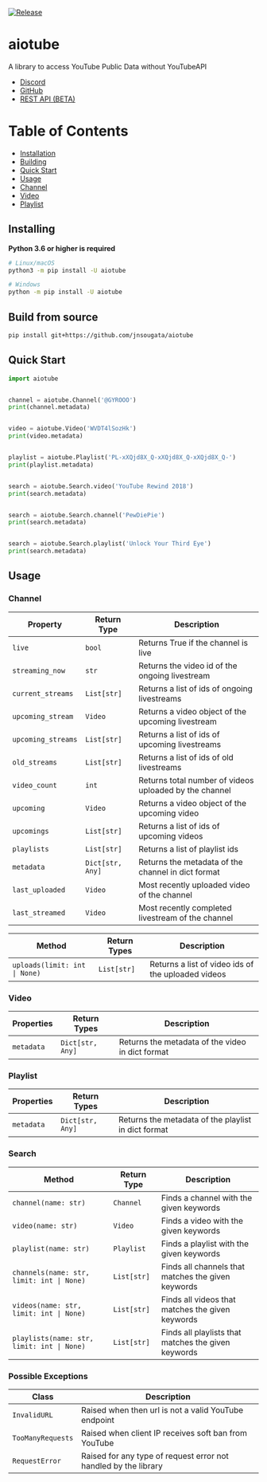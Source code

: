 [![Release](https://github.com/jnsougata/aiotube/actions/workflows/publish.yml/badge.svg)](https://github.com/jnsougata/aiotube/actions/workflows/publish.yml)

# aiotube

A library to access YouTube Public Data without YouTubeAPI

-   [Discord](https://discord.gg/YAFGAaMrTC)
-   [GitHub](https://github.com/jnsougata/aiotube)
-   [REST API (BETA)](https://aiotube.deta.dev/)

# Table of Contents

-   [Installation](#installing)
-   [Building](#build-from-source)
-   [Quick Start](#quick-start)
-   [Usage](#usage)
-   [Channel](#channel)
-   [Video](#video)
-   [Playlist](#playlist)

## Installing

**Python 3.6 or higher is required**

``` sh
# Linux/macOS
python3 -m pip install -U aiotube
```

``` sh
# Windows
python -m pip install -U aiotube
```

## Build from source

``` sh
pip install git+https://github.com/jnsougata/aiotube
```

## Quick Start

``` py
import aiotube


channel = aiotube.Channel('@GYROOO')
print(channel.metadata)


video = aiotube.Video('WVDT4lSozHk')
print(video.metadata)


playlist = aiotube.Playlist('PL-xXQjd8X_Q-xXQjd8X_Q-xXQjd8X_Q-')
print(playlist.metadata)


search = aiotube.Search.video('YouTube Rewind 2018')
print(search.metadata)


search = aiotube.Search.channel('PewDiePie')
print(search.metadata)


search = aiotube.Search.playlist('Unlock Your Third Eye')
print(search.metadata)
```

## Usage

### Channel

| Property          | Return Type      | Description                                            |
|-------------------|------------------|--------------------------------------------------------|
| `live`            | `bool`           | Returns True if the channel is live                    |
| `streaming_now`   | `str`            | Returns the video id of the ongoing livestream         |
| `current_streams` | `List[str]`      | Returns a list of ids of ongoing livestreams           |
| `upcoming_stream` | `Video`          | Returns a video object of the upcoming livestream      |
| `upcoming_streams`| `List[str]`      | Returns a list of ids of upcoming livestreams          |
| `old_streams`     | `List[str]`      | Returns a list of ids of old livestreams               |
| `video_count`     | `int`            | Returns total number of videos uploaded by the channel |
| `upcoming`        | `Video`          | Returns a video object of the upcoming video           |
| `upcomings`       | `List[str]`      | Returns a list of ids of upcoming videos               |
| `playlists`       | `List[str]`      | Returns a list of playlist ids                         |
| `metadata`        | `Dict[str, Any]` | Returns the metadata of the channel in dict format     |
| `last_uploaded`   | `Video`          | Most recently uploaded video of the channel            |
| `last_streamed`   | `Video`          | Most recently completed livestream of the channel      |

| Method                        | Return Types | Description                                        |
|-------------------------------|--------------|----------------------------------------------------|
| `uploads(limit: int \| None)` | `List[str]`  | Returns a list of video ids of the uploaded videos |

### Video

| Properties | Return Types     | Description                                      |
|------------|------------------|--------------------------------------------------|
| `metadata` | `Dict[str, Any]` | Returns the metadata of the video in dict format |

### Playlist

| Properties | Return Types     | Description                                         |
|------------|------------------|-----------------------------------------------------|
| `metadata` | `Dict[str, Any]` | Returns the metadata of the playlist in dict format |

### Search

| Method                                     | Return Type | Description                                         |
|--------------------------------------------|-------------|-----------------------------------------------------|
| `channel(name: str)`                       | `Channel`   | Finds a channel with the given keywords             |
| `video(name: str)`                         | `Video`     | Finds a video with the given keywords               |
| `playlist(name: str)`                      | `Playlist`  | Finds a playlist with the given keywords            |
| `channels(name: str, limit: int \| None)`  | `List[str]` | Finds all channels that matches the given keywords  |
| `videos(name: str,  limit: int \| None)`   | `List[str]` | Finds all videos that matches the given keywords    |
| `playlists(name: str, limit: int \| None)` | `List[str]` | Finds all playlists that matches the given keywords |   

### Possible Exceptions 
| Class             | Description                                                     |
|-------------------|-----------------------------------------------------------------|
| `InvalidURL`      | Raised when then url is not a valid YouTube endpoint            |
| `TooManyRequests` | Raised when client IP receives soft ban from YouTube            |
| `RequestError`    | Raised for any type of request error not handled by the library |
